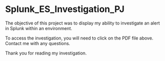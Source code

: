 # Splunk_ES_Investigation_PJ
The objective of this project was to display my ability to investigate an alert in Splunk within an environment.

To access the investigation, you will need to click on the PDF file above.  Contact me with any questions.

Thank you for reading my investigation.
